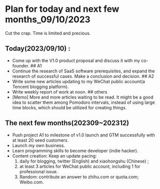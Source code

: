 # Plan for today and next few months_09/10/2023

Cut the crap. Time is limited and precious.

## Today(2023/09/10) :

- Come up with the V1.0 product proposal and discuss it with my co-founder. ## A1
- Continue the research of SaaS software prerequisites, and expand the research of successful cases. Make a conclusion and decision. ## A2
- Write some new articles updating to my WeChat public account(a Tencent blogging platform).
- Write weekly report of work at noon. ## others
- [Memo] More and more articles waiting to be read. It might be a good idea to scatter them among Pomodoro intervals, instead of using large time blocks, which should be utilized for creating things.

## The next few months(202309~202312)

- Push project A1 to milestone of v1.0 launch and GTM successfully with at least 20 seed customers.
- Launch my own business.
- Learn programming skills to become developer (indie hacker).
- Content creation: Keep an update pacing:
	1) daily for blogging, twitter (English) and xiaohongshu (Chinese) ;
	2) at least 3 articles for WeChat public account, including 1 for professional issue.
	3) Random: contribute an answer to zhihu.com or quota.com; Weibo.com.